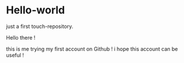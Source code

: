 # Hello-world
just a first touch-repository.

Hello there !

this is me trying my first account on Github ! i hope this account can be useful !

